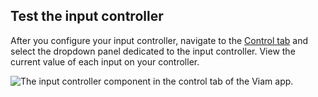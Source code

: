 ## Test the input controller

After you configure your input controller, navigate to the [Control tab](/fleet/machines/#control) and select the dropdown panel dedicated to the input controller.
View the current value of each input on your controller.

![The input controller component in the control tab of the Viam app.](/components/input-controller/input-controller-control-tab.png)
